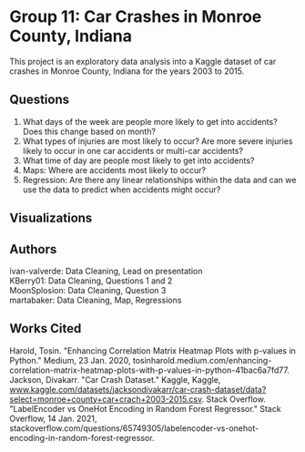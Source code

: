 # Group 11: Car Crashes in Monroe County, Indiana
This project is an exploratory data analysis into a Kaggle dataset of car crashes in Monroe County, Indiana for the years 2003 to 2015.

## Questions
1. What days of the week are people more likely to get into accidents? Does this change based on month?
2. What types of injuries are most likely to occur? Are more severe injuries likely to occur in one car accidents or multi-car accidents?
3. What time of day are people most likely to get into accidents?
4. Maps: Where are accidents most likely to occur?
5. Regression: Are there any linear relationships within the data and can we use the data to predict when accidents might occur? 

## Visualizations


## Authors
ivan-valverde: Data Cleaning, Lead on presentation\
KBerry01: Data Cleaning, Questions 1 and 2\
MoonSplosion: Data Cleaning, Question 3\
martabaker: Data Cleaning, Map, Regressions

## Works Cited
Harold, Tosin. "Enhancing Correlation Matrix Heatmap Plots with p-values in Python." Medium, 23 Jan. 2020, tosinharold.medium.com/enhancing-correlation-matrix-heatmap-plots-with-p-values-in-python-41bac6a7fd77.
Jackson, Divakarr. "Car Crash Dataset." Kaggle, Kaggle, www.kaggle.com/datasets/jacksondivakarr/car-crash-dataset/data?select=monroe+county+car+crach+2003-2015.csv.
Stack Overflow. "LabelEncoder vs OneHot Encoding in Random Forest Regressor." Stack Overflow, 14 Jan. 2021, stackoverflow.com/questions/65749305/labelencoder-vs-onehot-encoding-in-random-forest-regressor.

